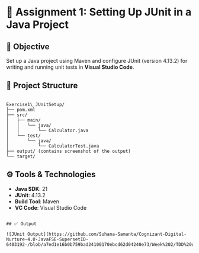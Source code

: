 
# 📘 Assignment 1: Setting Up JUnit in a Java Project

## 📌 Objective
Set up a Java project using Maven and configure JUnit (version 4.13.2) for writing and running unit tests in **Visual Studio Code**.

## 📁 Project Structure
```

Exercise1\_JUnitSetup/
├── pom.xml
├── src/
│   ├── main/
│   │   └── java/
│   │       └── Calculator.java
│   └── test/
│       └── java/
│           └── CalculatorTest.java
├── output/ (contains screenshot of the output)
└── target/ 

````

## ⚙️ Tools & Technologies
- **Java SDK**: 21  
- **JUnit**: 4.13.2  
- **Build Tool**: Maven  
- **VC Code**: Visual Studio Code  


````

## ✅ Output

![JUnit Output](https://github.com/Suhana-Samanta/Cognizant-Digital-Nurture-4.0-JavaFSE-SupersetID-6403192-/blob/a7ed1e16b0b759bad24100170ebcd62d04240e73/Week%202/TDD%20using%20JUnit5%20%26%20Mockito/JUnit%20Exercise%201(Setting%20Up%20JUnit)/output/output.png)







